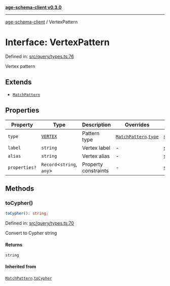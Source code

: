 [**age-schema-client v0.3.0**](../index.md)

***

[age-schema-client](/ageSchemaClient/api-generated/index.md) / VertexPattern

# Interface: VertexPattern

Defined in: [src/query/types.ts:76](https://github.com/standardbeagle/ageSchemaClient/blob/main/src/query/types.ts#L76)

Vertex pattern

## Extends

- [`MatchPattern`](/ageSchemaClient/api-generated/interfaces/MatchPattern.md)

## Properties

| Property | Type | Description | Overrides | Defined in |
| ------ | ------ | ------ | ------ | ------ |
| <a id="type"></a> `type` | [`VERTEX`](/ageSchemaClient/api-generated/enumerations/MatchPatternType.md#vertex) | Pattern type | [`MatchPattern`](/ageSchemaClient/api-generated/interfaces/MatchPattern.md).[`type`](/ageSchemaClient/api-generated/interfaces/MatchPattern.md#type) | [src/query/types.ts:80](https://github.com/standardbeagle/ageSchemaClient/blob/main/src/query/types.ts#L80) |
| <a id="label"></a> `label` | `string` | Vertex label | - | [src/query/types.ts:85](https://github.com/standardbeagle/ageSchemaClient/blob/main/src/query/types.ts#L85) |
| <a id="alias"></a> `alias` | `string` | Vertex alias | - | [src/query/types.ts:90](https://github.com/standardbeagle/ageSchemaClient/blob/main/src/query/types.ts#L90) |
| <a id="properties"></a> `properties?` | `Record`\<`string`, `any`\> | Property constraints | - | [src/query/types.ts:95](https://github.com/standardbeagle/ageSchemaClient/blob/main/src/query/types.ts#L95) |

## Methods

### toCypher()

```ts
toCypher(): string;
```

Defined in: [src/query/types.ts:70](https://github.com/standardbeagle/ageSchemaClient/blob/main/src/query/types.ts#L70)

Convert to Cypher string

#### Returns

`string`

#### Inherited from

[`MatchPattern`](/ageSchemaClient/api-generated/interfaces/MatchPattern.md).[`toCypher`](/ageSchemaClient/api-generated/interfaces/MatchPattern.md#tocypher)
